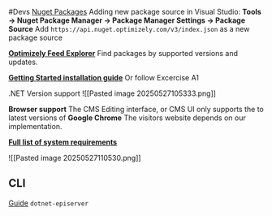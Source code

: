 #Devs 
[Nuget Packages](https://api.nuget.optimizely.com/)
Adding new package source in Visual Studio:
**Tools -> Nuget Package Manager -> Package Manager Settings -> Package Source**
Add `https://api.nuget.optimizely.com/v3/index.json` as a new package source

[**Optimizely Feed Explorer**](https://www.david-tec.com/optimizely-nuget-feed-explorer)
Find packages by supported versions and updates.

[**Getting Started installation guide**](https://docs.developers.optimizely.com/content-management-system/docs/getting-started)
Or follow Excercise A1

.NET Version support 
![[Pasted image 20250527105333.png]]

**Browser support**
The CMS Editing interface, or CMS UI only supports the to latest versions of **Google Chrome**
The visitors website depends on our implementation.

[**Full list of system requirements**](https://docs.developers.optimizely.com/content-management-system/docs/system-requirements-for-optimizely)

![[Pasted image 20250527110530.png]]


## CLI
[Guide](https://world.optimizely.com/blogs/Antti-Alasvuo/Dates/2021/12/using-dotnet-cli-to-create-your-new-optimizely-project/)
`dotnet-episerver`

